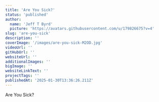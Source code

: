 ```yaml
---
title: 'Are You Sick?'
status: 'published'
author:
  name: 'Jeff T Byrd'
  picture: 'https://avatars.githubusercontent.com/u/179826675?v=4'
slug: 'are-you-sick'
description: ''
coverImage: '/images/are-you-sick-M2OD.jpg'
videoUrl: ''
gitHubUrl: ''
websiteUrl: ''
additionalImages: ''
bigImage: ''
websiteLinkText: ''
projectTags: ''
publishedAt: '2025-01-30T13:36:26.211Z'
---
```


Are You Sick?